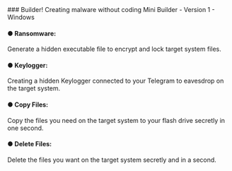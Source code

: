 <a>
### Builder!
Creating malware without coding
Mini Builder - Version 1 - Windows
</a>

#### ● Ransomware:
Generate a hidden executable file to encrypt and lock target system files.

#### ● Keylogger:
Creating a hidden Keylogger connected to your Telegram to eavesdrop on the target system.

#### ● Copy Files:
Copy the files you need on the target system to your flash drive secretly in one second.

#### ● Delete Files:
Delete the files you want on the target system secretly and in a second.
